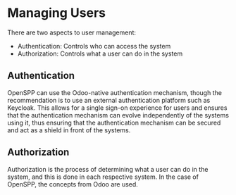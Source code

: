 # Managing Users

There are two aspects to user management:

- Authentication: Controls who can access the system
- Authorization: Controls what a user can do in the system

## Authentication

OpenSPP can use the Odoo-native authentication mechanism, though the recommendation is to use an external
authentication platform such as Keycloak. This allows for a single sign-on experience for users and ensures
that the authentication mechanism can evolve independently of the systems using it, thus ensuring that the
authentication mechanism can be secured and act as a shield in front of the systems.

## Authorization

Authorization is the process of determining what a user can do in the system, and this is done in each
respective system. In the case of OpenSPP, the concepts from Odoo are used.
